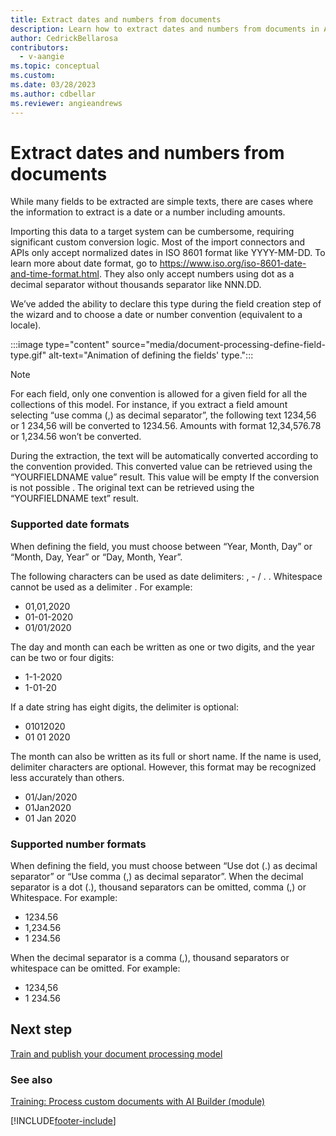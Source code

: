 ```yaml
---
title: Extract dates and numbers from documents
description: Learn how to extract dates and numbers from documents in AI Builder.
author: CedrickBellarosa
contributors:
  - v-aangie
ms.topic: conceptual
ms.custom: 
ms.date: 03/28/2023
ms.author: cdbellar
ms.reviewer: angieandrews
---
```


# Extract dates and numbers from documents

While many fields to be extracted are simple texts, there are cases where the information to extract is a date or a number including amounts.

Importing this data to a target system can be cumbersome, requiring significant custom conversion logic. Most of the import connectors and APIs only accept normalized dates in ISO 8601 format like YYYY-MM-DD. To learn more about date format, go to https://www.iso.org/iso-8601-date-and-time-format.html. They also only accept numbers using dot as a decimal separator without thousands separator like NNN.DD.

We’ve added the ability to declare this type during the field creation step of the wizard and to choose a date or number convention (equivalent to a locale).

:::image type="content" source="media/document-processing-define-field-type.gif" alt-text="Animation of defining the fields' type.":::

 > [!NOTE]
 > For each field, only one convention is allowed for a given field for all the collections of this model. For instance, if you extract a field amount selecting “use comma (,) as decimal separator”, the following text 1234,56 or 1 234,56 will be converted to 1234.56. Amounts with format 12,34,576.78 or 1,234.56 won’t be converted.

During the extraction, the text will be automatically converted according to the convention provided. This converted value can be retrieved using the “YOURFIELDNAME value” result. This value will be empty If the conversion is not possible  . The original text can be retrieved using the “YOURFIELDNAME text” result. 

### Supported date formats
When defining the field, you must choose between “Year, Month, Day” or “Month, Day, Year” or “Day, Month, Year”.

The following characters can be used as date delimiters: , - / . \. Whitespace cannot be used as a delimiter  . For example:
- 01,01,2020
- 01-01-2020
- 01/01/2020

The day and month can each be written as one or two digits, and the year can be two or four digits:
- 1-1-2020
- 1-01-20

If a date string has eight digits, the delimiter is optional:
- 01012020
- 01 01 2020

The month can also be written as its full or short name. If the name is used, delimiter characters are optional. However, this format may be recognized less accurately than others.
- 01/Jan/2020
- 01Jan2020
- 01 Jan 2020

### Supported number formats
When defining the field, you must choose between “Use dot (.) as decimal separator” or “Use comma (,) as decimal separator”.
When the decimal separator is a dot (.), thousand separators can be omitted, comma (,) or Whitespace. For example:
- 1234.56
- 1,234.56
- 1 234.56

When the decimal separator is a comma (,), thousand separators or whitespace   can be omitted.  For example:
- 1234,56
- 1 234.56

## Next step

[Train and publish your document processing model](form-processing-train.md)

### See also

[Training: Process custom documents with AI Builder (module)](/training/modules/get-started-with-form-processing/)

[!INCLUDE[footer-include](includes/footer-banner.md)]
